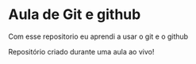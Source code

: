 # Aula de Git e github
Com esse repositorio eu aprendi a usar o git e o github

Repositório criado durante uma aula ao vivo!